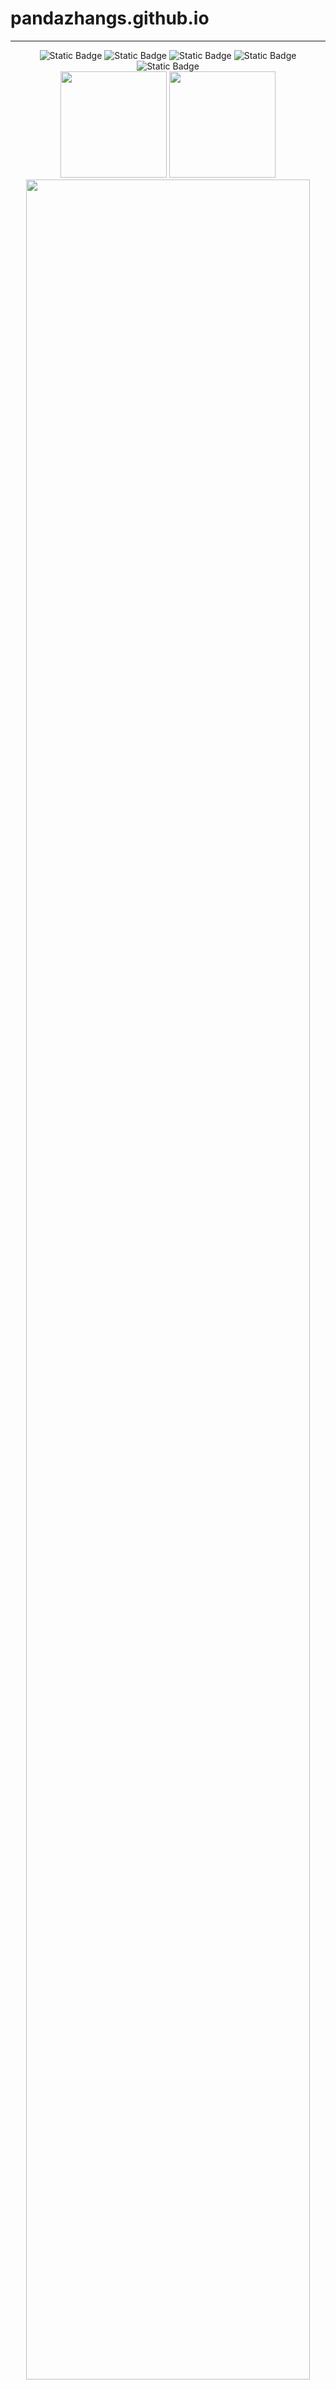 # pandazhangs.github.io
-----
<div align="center">
<img alt="Static Badge" src="https://img.shields.io/badge/love-linux-blue">
<img alt="Static Badge" src="https://img.shields.io/badge/learn-go-green">
<img alt="Static Badge" src="https://img.shields.io/badge/c%2Fcpp-green">
<img alt="Static Badge" src="https://img.shields.io/badge/rust-orange">
<img alt="Static Badge" src="https://img.shields.io/badge/python-blue">
</div>





<div align="center">
<span>  </span>
<img height="170px" src="https://github-readme-stats.vercel.app/api?username=daidaiJ&theme=vue-dark&show_icons=true" /><span>  </span><img height="170px" src="https://github-readme-stats.vercel.app/api/top-langs/?username=daidaiJ&theme=vue-dark&show_icons=true&layout=compact&langs_count=8" />
<span>  </span>
 <img  width="95%" src="https://github-readme-activity-graph.vercel.app/graph?username=daidaiJ&theme=vue&radius=10"/>
</div>

<!--START_SECTION:waka-->

```txt
Python       22 hrs 54 mins  █████████████████▓░░░░░░░   70.79 %
C++          4 hrs 33 mins   ███▓░░░░░░░░░░░░░░░░░░░░░   14.06 %
Markdown     2 hrs 46 mins   ██░░░░░░░░░░░░░░░░░░░░░░░   08.59 %
Go           50 mins         ▓░░░░░░░░░░░░░░░░░░░░░░░░   02.62 %
TOML         37 mins         ▒░░░░░░░░░░░░░░░░░░░░░░░░   01.94 %
```

<!--END_SECTION:waka-->

